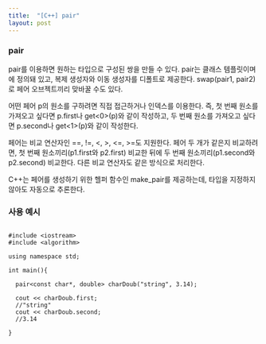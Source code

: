 ```yaml
---
title:  "[C++] pair"
layout: post
---
```


### pair

pair를 이용하면 원하는 타입으로 구성된 쌍을 만들 수 있다. pair는 클래스 템플릿이며 <utility>에 정의돼 있고, 복제 생성자와 이동 생성자를 디폴트로 제공한다. swap(pair1, pair2)로 페어 오브젝트끼리 맞바꿀 수도 있다.


어떤 페어 p의 원소를 구하려면 직접 접근하거나 인덱스를 이용한다. 즉, 첫 번째 원소를 가져오고 싶다면 p.first나 get<0>(p)와 같이 작성하고, 두 번째 원소를 가져오고 싶다면 p.second나 get<1>(p)와 같이 작성한다.
  
페어는 비교 연산자인 ==, !=, <, >, <=, >=도 지원한다. 페어 두 개가 같은지 비교하려면, 첫 번째 원소끼리(p1.first와 p2.first) 비교한 뒤에 두 번째 원소끼리(p1.second와 p2.second) 비교한다. 다른 비교 연산자도 같은 방식으로 처리한다.
  
C++는 페어를 생성하기 위한 헬퍼 함수인 make_pair를 제공하는데, 타입을 지정하지 않아도 자동으로 추론한다.

### 사용 예시
  
```
  
#include <iostream>
#include <algorithm>
  
using namespace std;
  
int main(){
  
  pair<const char*, double> charDoub("string", 3.14);
    
  cout << charDoub.first;
  //"string"
  cout << charDoub.second;
  //3.14
  
}

```